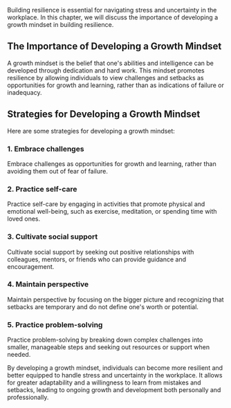 
Building resilience is essential for navigating stress and uncertainty in the workplace. In this chapter, we will discuss the importance of developing a growth mindset in building resilience.

The Importance of Developing a Growth Mindset
---------------------------------------------

A growth mindset is the belief that one's abilities and intelligence can be developed through dedication and hard work. This mindset promotes resilience by allowing individuals to view challenges and setbacks as opportunities for growth and learning, rather than as indications of failure or inadequacy.

Strategies for Developing a Growth Mindset
------------------------------------------

Here are some strategies for developing a growth mindset:

### 1. Embrace challenges

Embrace challenges as opportunities for growth and learning, rather than avoiding them out of fear of failure.

### 2. Practice self-care

Practice self-care by engaging in activities that promote physical and emotional well-being, such as exercise, meditation, or spending time with loved ones.

### 3. Cultivate social support

Cultivate social support by seeking out positive relationships with colleagues, mentors, or friends who can provide guidance and encouragement.

### 4. Maintain perspective

Maintain perspective by focusing on the bigger picture and recognizing that setbacks are temporary and do not define one's worth or potential.

### 5. Practice problem-solving

Practice problem-solving by breaking down complex challenges into smaller, manageable steps and seeking out resources or support when needed.

By developing a growth mindset, individuals can become more resilient and better equipped to handle stress and uncertainty in the workplace. It allows for greater adaptability and a willingness to learn from mistakes and setbacks, leading to ongoing growth and development both personally and professionally.
